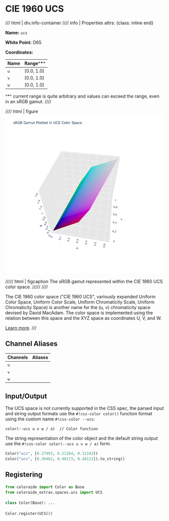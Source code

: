 # CIE 1960 UCS

/// html | div.info-container
//// info | Properties
    attrs: {class: inline end}

**Name:** `ucs`

**White Point:** D65

**Coordinates:**

Name | Range^\*^
---- | -----
`u`  | [0.0, 1.0]
`v`  | [0.0, 1.0]
`w`  | [0.0, 1.0]

^\*^ current range is quite arbitrary and values can exceed the range, even in an sRGB gamut.
////

//// html | figure
![xyY](../images/ucs-3d.png)

///// html | figcaption
The sRGB gamut represented within the CIE 1960 UCS color space.
/////
////

The CIE 1960 color space ("CIE 1960 UCS", variously expanded Uniform Color Space, Uniform Color Scale, Uniform
Chromaticity Scale, Uniform Chromaticity Space) is another name for the (u, v) chromaticity space devised by David
MacAdam. The color space is implemented using the relation between this space and the XYZ space as coordinates U, V, and
W.

[Learn more](https://en.wikipedia.org/wiki/CIE_1960_color_space).
///

## Channel Aliases

Channels | Aliases
-------- | -------
`u`      |
`v`      |
`w`      |

## Input/Output

The UCS space is not currently supported in the CSS spec, the parsed input and string output formats use the
`#!css-color color()` function format using the custom name `#!css-color --ucs`:

```css-color
color(--ucs u v w / a)  // Color function
```

The string representation of the color object and the default string output use the
`#!css-color color(--ucs u v w / a)` form.

```py play
Color("ucs", [0.27493, 0.21264, 0.12243])
Color("ucs", [0.36462, 0.48173, 0.48122]).to_string()
```

## Registering

```py
from coloraide import Color as Base
from coloraide_extras.spaces.ucs import UCS

class Color(Base): ...

Color.register(UCS())
```

<style>
.info-container {display: inline-block;}
</style>
